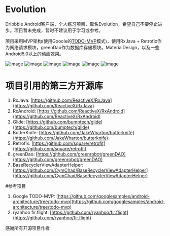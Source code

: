 # Evolution
Dribbble Android客户端，个人练习项目，取名Evolution，希望自己不要停止进步。项目暂未完成，暂时不建议用于学习或参考。  
  
项目采用MVP架构(使用Gooole的[TODO-MVP](https://github.com/googlesamples/android-architecture/tree/todo-mvp/ "TODO-MVP")模式)，使用RxJava + Retrofix作为网络请求模块，greenDao作为数据库存储模块。MaterialDesign，以及一些Android5.0以上的动画效果。

![image](https://github.com/V1sk/Evolution/raw/master/screenshot/Screenshot_1.png)
![image](https://github.com/V1sk/Evolution/raw/master/screenshot/Screenshot_2.png)
![image](https://github.com/V1sk/Evolution/raw/master/screenshot/Screenshot_3.png)
![image](https://github.com/V1sk/Evolution/raw/master/screenshot/Screenshot_4.png)
![image](https://github.com/V1sk/Evolution/raw/master/screenshot/Screenshot_5.png)
![image](https://github.com/V1sk/Evolution/raw/master/screenshot/Screenshot_6.png)  
  
# 项目引用的第三方开源库
1. RxJava: [https://github.com/ReactiveX/RxJava](https://github.com/ReactiveX/RxJava)  
2. RxAndroid: [https://github.com/ReactiveX/RxAndroid](https://github.com/ReactiveX/RxAndroid)  
3. Glide: [https://github.com/bumptech/glide](https://github.com/bumptech/glide)  
4. ButterKnife: [https://github.com/JakeWharton/butterknife](https://github.com/JakeWharton/butterknife)  
5. Retrofix: [https://github.com/square/retrofit](https://github.com/square/retrofit)  
6. greenDao: [https://github.com/greenrobot/greenDAO](https://github.com/greenrobot/greenDAO)  
7. BaseRecyclerViewAdapterHelper: [https://github.com/CymChad/BaseRecyclerViewAdapterHelper](https://github.com/CymChad/BaseRecyclerViewAdapterHelper)  

#参考项目
1. Google TODO-MVP: [https://github.com/googlesamples/android-architecture/tree/todo-mvp](https://github.com/googlesamples/android-architecture/tree/todo-mvp)  
2.  ryanhoo fir.flight: [https://github.com/ryanhoo/fir.flight](https://github.com/ryanhoo/fir.flight)  
  
感谢所有开源项目作者
  